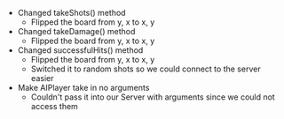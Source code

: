 - Changed takeShots() method
  - Flipped the board from y, x to x, y
- Changed takeDamage() method
  - Flipped the board from y, x to x, y
- Changed successfulHits() method
  - Flipped the board from y, x to x, y
  - Switched it to random shots so we could connect to the server easier
- Make AIPlayer take in no arguments
  - Couldn't pass it into our Server with arguments since we could not access them
  